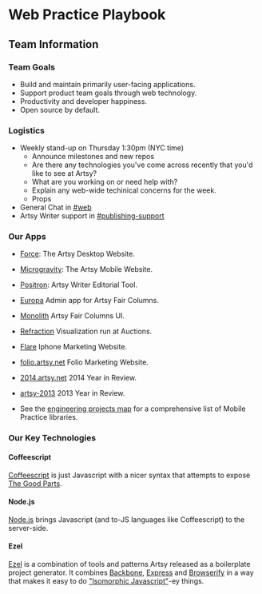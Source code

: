 # Web Practice Playbook

## Team Information

### Team Goals

- Build and maintain primarily user-facing applications.
- Support product team goals through web technology.
- Productivity and developer happiness.
- Open source by default.

### Logistics

- Weekly stand-up on Thursday 1:30pm (NYC time)
  - Announce milestones and new repos
  - Are there any technologies you've come across recently that you'd like to see at Artsy?
  - What are you working on or need help with?
  - Explain any web-wide techinical concerns for the week.
  - Props
- General Chat in [#web](https://artsy.slack.com/messages/web/)
- Artsy Writer support in [#publishing-support](https://artsy.slack.com/messages/publishing-support/)

### Our Apps

- [Force](https://github.com/artsy/force): The Artsy Desktop Website.
- [Microgravity](https://github.com/artsy/microgravity): The Artsy Mobile Website.
- [Positron](https://github.com/artsy/positron): Artsy Writer Editorial Tool.
- [Europa](https://github.com/artsy/europa) Admin app for Artsy Fair Columns.
- [Monolith](https://github.com/artsy/monolith) Artsy Fair Columns UI.
- [Refraction](https://github.com/artsy/refraction) Visualization run at Auctions.
- [Flare](https://github.com/artsy/flare) Iphone Marketing Website.
- [folio.artsy.net](https://github.com/artsy/folio.artsy.net) Folio Marketing Website.
- [2014.artsy.net](https://github.com/artsy/2014.artsy.net) 2014 Year in Review.
- [artsy-2013](https://github.com/artsy/artsy-2013) 2013 Year in Review.

- See the [engineering projects map](https://trello.com/b/VLlTIM7l/artsy-engineering-projects-map) for a
  comprehensive list of Mobile Practice libraries.

### Our Key Technologies

#### Coffeescript

[Coffeescript](http://coffeescript.org/) is just Javascript with a nicer syntax that attempts to expose
[The Good Parts](http://www.amazon.com/JavaScript-Good-Parts-Douglas-Crockford/dp/0596517742).

#### Node.js

[Node.js](https://nodejs.org/) brings Javascript (and to-JS languages like Coffeescript) to the server-side.

#### Ezel

[Ezel](https://github.com/artsy/ezel) is a combination of tools and patterns Artsy released as a boilerplate
project generator. It combines [Backbone](http://backbonejs.org/), [Express](http://expressjs.com/) and
[Browserify](http://browserify.org/) in a way that makes it easy to do
["Isomorphic Javascript"](http://nerds.airbnb.com/isomorphic-javascript-future-web-apps/)-ey things.
